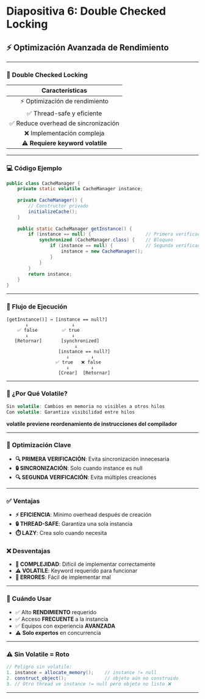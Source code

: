 # Diapositiva 6: Double Checked Locking

## ⚡ Optimización Avanzada de Rendimiento

---

### 🔧 Double Checked Locking

| **Características** |
|:-------------------:|
| ⚡ Optimización de rendimiento |
| ✅ Thread-safe y eficiente |
| ✅ Reduce overhead de sincronización |
| ❌ Implementación compleja |
| ⚠️ **Requiere keyword volatile** |

---

### 💻 Código Ejemplo

```java
public class CacheManager {
    private static volatile CacheManager instance;
    
    private CacheManager() {
        // Constructor privado
        initializeCache();
    }
    
    public static CacheManager getInstance() {
        if (instance == null) {                    // Primera verificación
            synchronized (CacheManager.class) {    // Bloqueo
                if (instance == null) {            // Segunda verificación
                    instance = new CacheManager();
                }
            }
        }
        return instance;
    }
}
```

---

### 🔄 Flujo de Ejecución

```
[getInstance()] → [instance == null?]
       ↓                ↓
    ✅ false         ✅ true
       ↓                ↓
   [Retornar]       [synchronized]
                         ↓
                   [instance == null?]
                      ↓        ↓
                  ✅ true   ❌ false
                      ↓        ↓
                   [Crear]  [Retornar]
```

---

### 🤔 ¿Por Qué Volatile?

```java
Sin volatile: Cambios en memoria no visibles a otros hilos
Con volatile: Garantiza visibilidad entre hilos
```

**volatile previene reordenamiento de instrucciones del compilador**

---

### 🔑 Optimización Clave

- **🔍 PRIMERA VERIFICACIÓN**: Evita sincronización innecesaria
- **🔒 SINCRONIZACIÓN**: Solo cuando instance es null
- **🔍 SEGUNDA VERIFICACIÓN**: Evita múltiples creaciones

---

### ✅ Ventajas

- **⚡ EFICIENCIA**: Mínimo overhead después de creación
- **🔒 THREAD-SAFE**: Garantiza una sola instancia
- **⏱️ LAZY**: Crea solo cuando necesita

### ❌ Desventajas

- **🤯 COMPLEJIDAD**: Difícil de implementar correctamente
- **⚠️ VOLATILE**: Keyword requerido para funcionar
- **🐛 ERRORES**: Fácil de implementar mal

---

### 🎯 Cuándo Usar

- ✅ Alto **RENDIMIENTO** requerido
- ✅ Acceso **FRECUENTE** a la instancia
- ✅ Equipos con experiencia **AVANZADA**
- ⚠️ **Solo expertos** en concurrencia

---

### ⚠️ Sin Volatile = Roto

```java
// Peligro sin volatile:
1. instance = allocate_memory();    // instance != null
2. construct_object();              // objeto aún no construido
3. // Otro thread ve instance != null pero objeto no listo ❌
```

---
